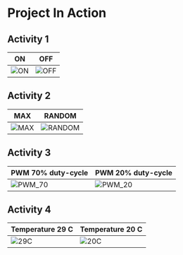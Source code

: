 # Project In Action

## Activity 1

| **ON** | **OFF** |
| --- | --- |
|![ON](https://user-images.githubusercontent.com/94311905/144218684-e052f6e5-9d24-44cb-a81b-9f27dffa76be.png) | ![OFF](https://user-images.githubusercontent.com/94311905/144218730-070468fe-0777-4708-8859-0bde8a9482d1.png) |


## Activity 2

| **MAX** | **RANDOM** |
| --- | --- |
| ![MAX](https://user-images.githubusercontent.com/94311905/144218739-58b03d37-66bd-453b-a5d4-f0edcd0a0175.png) | ![RANDOM](https://user-images.githubusercontent.com/94311905/144218746-51be3ac7-d6bc-4966-aa53-88e5b459dda1.png) |


## Activity 3

| **PWM 70% duty-cycle** | **PWM 20% duty-cycle** |
| --- | --- |
|![PWM_70](https://user-images.githubusercontent.com/94311905/144219748-46b2caec-5516-436d-b66c-dad3c999db54.png) | ![PWM_20](https://user-images.githubusercontent.com/94311905/144218777-87856fcb-7869-49ca-90b5-40acfb38d5f1.png)|


## Activity 4

| **Temperature 29 C** | **Temperature 20 C** |
| --- | --- |
| ![29C](https://user-images.githubusercontent.com/94311905/144218786-505e2c1b-0ff9-44e1-8a71-185b94cea624.png) | ![20C](https://user-images.githubusercontent.com/94311905/144218798-0b454bbd-e3ef-470a-a188-7dd4ffd53a08.png) |
